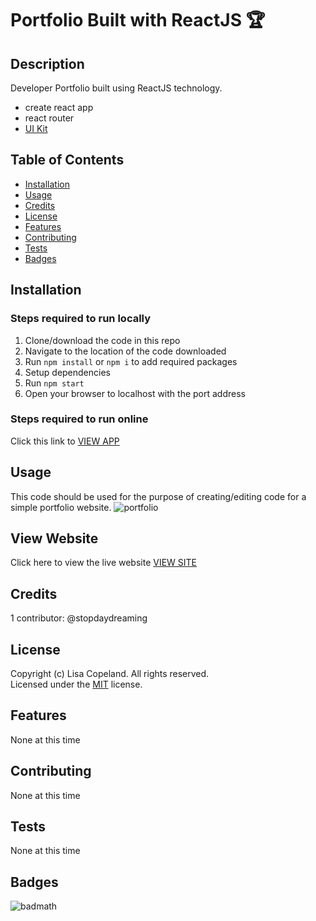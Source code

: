 # Portfolio Built with ReactJS 🏆

## Description 
Developer Portfolio built using ReactJS technology.
- create react app
- react router
- [UI Kit](https://getuikit.com/)


## Table of Contents

* [Installation](#installation)
* [Usage](#usage)
* [Credits](#credits)
* [License](#license)
* [Features](#features)
* [Contributing](#contributing)
* [Tests](#tests)
* [Badges](#badges)


## Installation
### Steps required to run locally
1. Clone/download the code in this repo
2. Navigate to the location of the code downloaded
4. Run `npm install` or `npm i` to add required packages
5. Setup dependencies
5. Run `npm start`
5. Open your browser to localhost with the port address
### Steps required to run online
Click this link to [VIEW APP](#)

## Usage 
This code should be used for the purpose of creating/editing code for a simple portfolio website.
![portfolio](./assets/images/screenshot.png)

## View Website
Click here to view the live website [VIEW SITE]()


## Credits
1 contributor: @stopdaydreaming  

## License
Copyright (c) Lisa Copeland. All rights reserved.  
Licensed under the [MIT](LICENSE) license.

## Features
None at this time

## Contributing
None at this time

## Tests
None at this time

## Badges 
![badmath](https://img.shields.io/badge/license-MIT-yellow)  